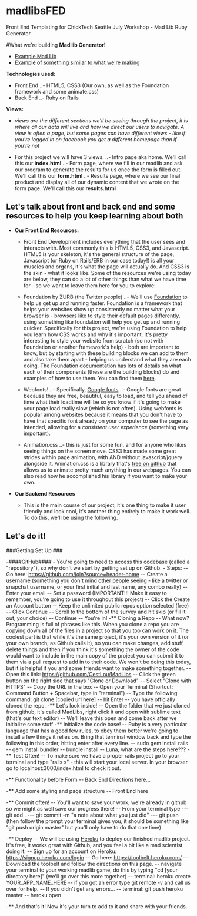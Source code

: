 # madlibsFED
Front End Templating for ChickTech Seattle July Workshop - Mad Lib Ruby Generator


#What we're building
**Mad lib Generator!**
- <a href="http://cdn.rainbowresource.netdna-cdn.com/products/032883i1.jpg">Example Mad Lib</a>
- <a href="http://www.redkid.net/madlibs/">Example of something similar to what we're making</a>

**Technologies used:**
- Front End
..- HTML5, CSS3 (Our own, as well as the Foundation framework and some animate.css)
- Back End 
..- Ruby on Rails 

**Views:**
- _views are the different sections we'll be seeing through the project, it is where all our data will live and how we direct our users to navigate. A view is often a page, but some pages can have different views - like if you're logged in on facebook you get a different homepage than if you're not_

- For this project we will have 3 views.
	..- Intro page aka home. We'll call this our **index.html**
	..- Form page, where we fill in our madlib and ask our program to generate the results for us once the form is filled out. We'll call this our **form.html**
	..- Results page, where we see our final product and display all of our dynamic content that we wrote on the form page. We'll call this our **results.html** 

## Let's talk about front and back end and some resources to help you keep learning about both ##

- **Our Front End Resources:**
	- Front End Development includes everything that the user sees and interacts with. Most commonly this is HTML5, CSS3, and Javascript. HTML5 is your skeleton, it's the general structure of the page, Javascript (or Ruby on Rails/ERB in our case today!) is all your muscles and organs, it's what the page will actually do. And CSS3 is the skin - what it looks like.  Some of the resources we're using today are below, they can do a lot of other things than what we have time for - so we want to leave them here for you to explore: 
	- Foundation by ZURB (the Twitter people)
	..- We'll use <a href="http://foundation.zurb.com/">Foundation</a> to help us get up and running faster. Foundation is a framework that helps your websites show up consistently no matter what your browser is - browsers like to style their default pages differently, using something like foundation will help you get up and running quicker. Specifically for this project, we're using Foundation to help you learn how CSS works and why it's important. It's pretty interesting to style your website from scratch (so not with Foundation or another framework's help) - both are important to know, but by starting with these building blocks we can add to them and also take them apart - helping us understand what they are each doing. The Foundation documentation has lots of details on what each of their components (these are the building blocks) do and examples of how to use them. You can find them <a href="http://foundation.zurb.com/sites/docs/">here</a>.
	
	- Webfonts! 
	..- Specifically, <a href="https://www.google.com/fonts#">Google fonts</a> 
	..- Google fonts are great because they are free, beautiful, easy to load, and tell you ahead of time what their loadtime will be so you know if it's going to make your page load really slow (which is not often). Using webfonts is popular among websites because it means that you don't have to have that specific font already on your computer to see the page as intended, allowing for a _consistent user experience_ (something very important).
	
	- Animation.css
	..- this is just for some fun, and for anyone who likes seeing things on the screen move. CSS3 has made some great strides within page animation, with AND without javascript/jquery alongside it. Animation.css is a library that's <a href="https://github.com/daneden/animate.css">free on github</a> that allows us to animate pretty much anything in our webpages. You can also read how he accomplished his library if you want to make your own. 


- **Our Backend Resources**
	- This is the main course of our project, it's one thing to make it user friendly and look cool, it's another thing entirely to make it work well. To do this, we'll be using the following. 

## Let's do it! ##

###Getting Set Up ###

-####GitHub####
	- You're going to need to access this codebase (called a "repository"), so why don't we start by getting set up on Github. 
	- Steps: 
	-- Go here: https://github.com/join?source=header-home
	-- Create a username (something you don't mind other people seeing - like a twitter or snapchat username, or your first initial and last name, any combo really)
	-- Enter your email
	-- Set a password (IMPORTANT!!! Make it easy to remember, you're going to use it throughout this project)
	-- Click the Create an Account button
	-- Keep the unlimited public repos option selected (free) 
	-- Click Continue
	-- Scroll to the bottom of the survey and hit skip (or fill it out, your choice)
	-- Continue 
	-- You're in! 
-** Cloning a Repo
	-- What now? Programming is full of phrases like this. When you clone a repo you are copying down all of the files in a project so that you too can work on it. The coolest part is that while it's the same project, it's your own version of it (or your own branch, as Github calls it), so you can make changes, add stuff, delete things and then if you think it's something the owner of the code would want to include in the main copy of the project you can submit it to them via a pull request to add in to their code. We won't be doing this today, but it is helpful if you and some friends want to make something together. 
	-- Open this link: https://github.com/CestLou/MadLibs
	-- Click the green button on the right side that says "Clone or Download"
	-- Select "Clone with HTTPS"
	-- Copy the URL in the box
	-- Open your Terminal (Shortcut: Command Button + Spacebar, type in "terminal")
	-- Type the following command: git clone [copied url here] 
	-- hit Enter
	-- you have officially cloned the repo. 
-** Let's look inside! 
	-- Open the folder that we just cloned from github, it's called MadLibs, right click it and open with sublime text (that's our text editor)
	-- We'll leave this open and come back after we initialize some stuff
-** Initialize the code base! 
	-- Ruby is a very particular language that has a good few rules, to obey them better we're going to install a few things it relies on. Bring that terminal window back and type the following in this order, hitting enter after every line. 
	-- sudo gem install rails
	-- gem install bundler
	-- bundle install
	-- Luna, what are the steps here???
-** Test Often! 
	-- To make sure we have a proper rails project go to your terminal and type "rails s" - this will start your local server. In your browser go to localhost:3000/index.html to check it out. 

-** Functionality before Form
	-- Back End Directions here... 

-** Add some styling and page structure
	-- Front End here 

-** Commit often! 
	-- You'll want to save your work, we're already in github so we might as well save our progress there! 
	-- From your terminal type 
	--- git add .
	--- git commit -m "a note about what you just did"
	--- git push (then follow the prompt your terminal gives you, it should be something like "git push origin master" but you'll only have to do that one time) 

-** Deploy
	-- We will be using <a href="#">Heroku</a> to deploy our finished madlib project. It's free, it works great with Github, and you feel a bit like a mad scientist doing it. 
	-- Sign up for an account on Heroku: https://signup.heroku.com/login
	-- Go here: https://toolbelt.heroku.com/ 
	-- Download the toolbelt and follow the directions on this page. 
	-- navigate your terminal to your working madlib game, do this by typing "cd [your directory here]" (we'll go over this more together)
	-- terminal: heroku create YOUR_APP_NAME_HERE
	-- if you got an error type git remote -v and call us over for help.
	-- If you didn't get any errors... 
	-- terminal: git push heroku master
	-- heroku open  

-** And that's it! Now it's your turn to add to it and share with your friends. 








